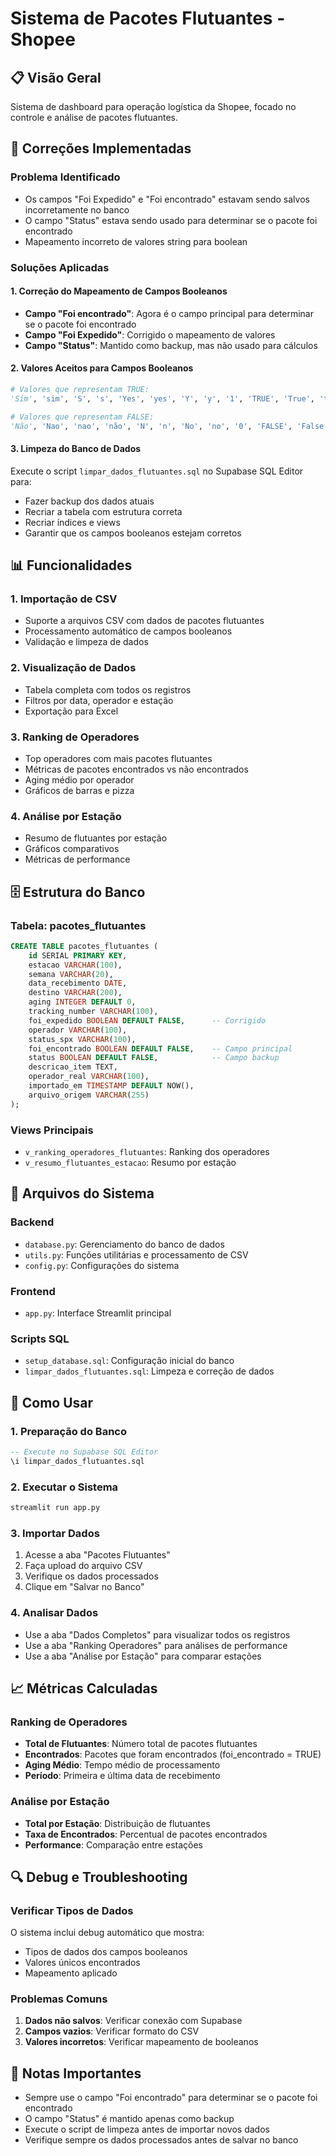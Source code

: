 # Sistema de Pacotes Flutuantes - Shopee

## 📋 Visão Geral
Sistema de dashboard para operação logística da Shopee, focado no controle e análise de pacotes flutuantes.

## 🔧 Correções Implementadas

### Problema Identificado
- Os campos "Foi Expedido" e "Foi encontrado" estavam sendo salvos incorretamente no banco
- O campo "Status" estava sendo usado para determinar se o pacote foi encontrado
- Mapeamento incorreto de valores string para boolean

### Soluções Aplicadas

#### 1. Correção do Mapeamento de Campos Booleanos
- **Campo "Foi encontrado"**: Agora é o campo principal para determinar se o pacote foi encontrado
- **Campo "Foi Expedido"**: Corrigido o mapeamento de valores
- **Campo "Status"**: Mantido como backup, mas não usado para cálculos

#### 2. Valores Aceitos para Campos Booleanos
```python
# Valores que representam TRUE:
'Sim', 'sim', 'S', 's', 'Yes', 'yes', 'Y', 'y', '1', 'TRUE', 'True', 'true'

# Valores que representam FALSE:
'Não', 'Nao', 'nao', 'não', 'N', 'n', 'No', 'no', '0', 'FALSE', 'False', 'false'
```

#### 3. Limpeza do Banco de Dados
Execute o script `limpar_dados_flutuantes.sql` no Supabase SQL Editor para:
- Fazer backup dos dados atuais
- Recriar a tabela com estrutura correta
- Recriar índices e views
- Garantir que os campos booleanos estejam corretos

## 📊 Funcionalidades

### 1. Importação de CSV
- Suporte a arquivos CSV com dados de pacotes flutuantes
- Processamento automático de campos booleanos
- Validação e limpeza de dados

### 2. Visualização de Dados
- Tabela completa com todos os registros
- Filtros por data, operador e estação
- Exportação para Excel

### 3. Ranking de Operadores
- Top operadores com mais pacotes flutuantes
- Métricas de pacotes encontrados vs não encontrados
- Aging médio por operador
- Gráficos de barras e pizza

### 4. Análise por Estação
- Resumo de flutuantes por estação
- Gráficos comparativos
- Métricas de performance

## 🗄️ Estrutura do Banco

### Tabela: pacotes_flutuantes
```sql
CREATE TABLE pacotes_flutuantes (
    id SERIAL PRIMARY KEY,
    estacao VARCHAR(100),
    semana VARCHAR(20),
    data_recebimento DATE,
    destino VARCHAR(200),
    aging INTEGER DEFAULT 0,
    tracking_number VARCHAR(100),
    foi_expedido BOOLEAN DEFAULT FALSE,      -- Corrigido
    operador VARCHAR(100),
    status_spx VARCHAR(100),
    foi_encontrado BOOLEAN DEFAULT FALSE,    -- Campo principal
    status BOOLEAN DEFAULT FALSE,            -- Campo backup
    descricao_item TEXT,
    operador_real VARCHAR(100),
    importado_em TIMESTAMP DEFAULT NOW(),
    arquivo_origem VARCHAR(255)
);
```

### Views Principais
- `v_ranking_operadores_flutuantes`: Ranking dos operadores
- `v_resumo_flutuantes_estacao`: Resumo por estação

## 📁 Arquivos do Sistema

### Backend
- `database.py`: Gerenciamento do banco de dados
- `utils.py`: Funções utilitárias e processamento de CSV
- `config.py`: Configurações do sistema

### Frontend
- `app.py`: Interface Streamlit principal

### Scripts SQL
- `setup_database.sql`: Configuração inicial do banco
- `limpar_dados_flutuantes.sql`: Limpeza e correção de dados

## 🚀 Como Usar

### 1. Preparação do Banco
```sql
-- Execute no Supabase SQL Editor
\i limpar_dados_flutuantes.sql
```

### 2. Executar o Sistema
```bash
streamlit run app.py
```

### 3. Importar Dados
1. Acesse a aba "Pacotes Flutuantes"
2. Faça upload do arquivo CSV
3. Verifique os dados processados
4. Clique em "Salvar no Banco"

### 4. Analisar Dados
- Use a aba "Dados Completos" para visualizar todos os registros
- Use a aba "Ranking Operadores" para análises de performance
- Use a aba "Análise por Estação" para comparar estações

## 📈 Métricas Calculadas

### Ranking de Operadores
- **Total de Flutuantes**: Número total de pacotes flutuantes
- **Encontrados**: Pacotes que foram encontrados (foi_encontrado = TRUE)
- **Aging Médio**: Tempo médio de processamento
- **Período**: Primeira e última data de recebimento

### Análise por Estação
- **Total por Estação**: Distribuição de flutuantes
- **Taxa de Encontrados**: Percentual de pacotes encontrados
- **Performance**: Comparação entre estações

## 🔍 Debug e Troubleshooting

### Verificar Tipos de Dados
O sistema inclui debug automático que mostra:
- Tipos de dados dos campos booleanos
- Valores únicos encontrados
- Mapeamento aplicado

### Problemas Comuns
1. **Dados não salvos**: Verificar conexão com Supabase
2. **Campos vazios**: Verificar formato do CSV
3. **Valores incorretos**: Verificar mapeamento de booleanos

## 📝 Notas Importantes

- Sempre use o campo "Foi encontrado" para determinar se o pacote foi encontrado
- O campo "Status" é mantido apenas como backup
- Execute o script de limpeza antes de importar novos dados
- Verifique sempre os dados processados antes de salvar no banco 